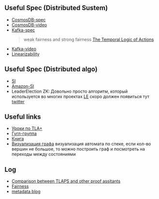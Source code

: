 ## Useful Spec (Distributed Sustem)
* [CosmosDB-spec](https://github.com/Azure/azure-cosmos-tla)
* [CosmosDB-video](https://youtu.be/Ej6dlMBvUBI)
* [Kafka-spec](https://github.com/hachikuji/kafka-specification)
    > weak fairness and strong fairness [The Temporal Logic of Actions](https://lamport.azurewebsites.net/pubs/lamport-actions.pdf)
* [Kafka-video](https://kafka-summit.org/sessions/hardening-kafka-replication/)
* [Linearizability](https://github.com/lorin/tla-linearizability)

## Useful Spec (Distributed algo)
* [SI](https://github.com/will62794/snapshot-isolation-spec)
* [Amazon-SI](https://github.com/pron/amazon-snapshot-spec)
* LeaderElection ZK: Довольно просто алгоритм, который используется
    во многих проектах [LE](https://zookeeper.apache.org/doc/current/recipes.html#sc_leaderElection) скоро должен появиться тут [twitter](https://twitter.com/vanlightly)

## Useful links
* [Уроки по TLA+](https://learntla.com/)
* [Гугл-группа](https://groups.google.com/forum/#!forum/tlaplus)
* [Книга](https://lamport.azurewebsites.net/tla/book.html?back-link=learning.html#book)
* [Визуализация графа](https://stackoverflow.com/questions/52055716/tla-how-to-visualize-the-state-graph) визуализация автомата по спеке, если кол-во вершин не большое, то можно построить граф и посмотреть на переходы между состояниями

## Log
* [Comparison between TLAPS and other proof assitants](https://groups.google.com/forum/#!topic/tlaplus/zm9ccHj0OiQ)
* [Fairness](https://groups.google.com/forum/#!topic/tlaplus/FqGPF_2-ljE)
* [metadata blog](http://muratbuffalo.blogspot.com/search/label/tla)
